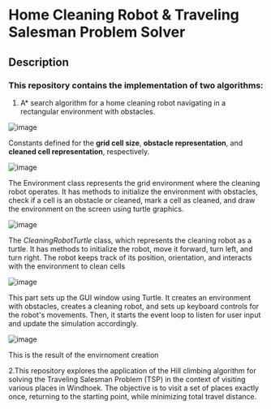 # Home Cleaning Robot & Traveling Salesman Problem Solver
## Description

### This repository contains the implementation of two algorithms:

1. A* search algorithm for a home cleaning robot navigating in a rectangular environment with obstacles.
   
![image](https://github.com/CallmeKuda/Artificial-Intelligence-AIR711s/assets/84506806/8224fc6e-4963-439e-a2a3-75ccab847c65)

Constants defined for the **grid cell size**, **obstacle representation**, and **cleaned cell representation**, respectively.

![image](https://github.com/CallmeKuda/Artificial-Intelligence-AIR711s/assets/84506806/56dedb5d-31ed-4d5c-8c69-6514a389758d)

The Environment class represents the grid environment where the cleaning robot operates. 
It has methods to initialize the environment with obstacles, check if a cell is an obstacle or cleaned, 
mark a cell as cleaned, and draw the environment on the screen using turtle graphics.

![image](https://github.com/CallmeKuda/Artificial-Intelligence-AIR711s/assets/84506806/7aca30ed-0037-4e39-951d-abd6336b1995)

The _CleaningRobotTurtle_ class, which represents the cleaning robot as a turtle. It has methods to initialize the robot, move it forward, turn left, and turn right. The robot keeps track of its position, orientation, and interacts with the environment to clean cells

![image](https://github.com/CallmeKuda/Artificial-Intelligence-AIR711s/assets/84506806/498c1d76-daf0-467e-9b5d-2d8d007fa62d)

This part sets up the GUI window using Turtle. It creates an environment with obstacles,
creates a cleaning robot, and sets up keyboard controls for the robot's movements.
Then, it starts the event loop to listen for user input and update the simulation accordingly.


![image](https://github.com/CallmeKuda/Artificial-Intelligence-AIR711s/assets/84506806/3b519065-6276-46bd-9c6c-01ceb07a6956)

This is the result of the envirnoment creation

2.This repository explores the application of the Hill climbing algorithm for solving the Traveling Salesman Problem (TSP) in the context of visiting various places in Windhoek. The objective is to visit a set of places exactly once, returning to the starting point, while minimizing total travel distance.
